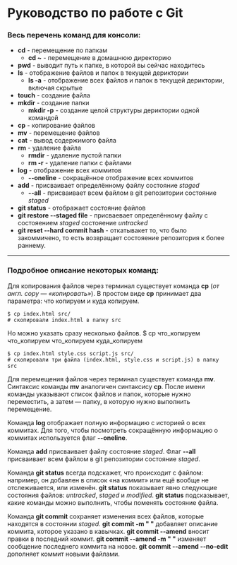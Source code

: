# Руководство по работе с Git

### Весь перечень команд для консоли:

+ **cd** - перемещение по папкам
  + **cd ~** - перемещение в домашнюю директорию
+ **pwd** - выводит путь к папке, в которой вы сейчас находитесь
+ **ls** - отображение файлов и папок в текущей дериктории
  + **ls -a** - отображение всех файлов и папок в текущей дериктории, включая скрытые
+ **touch** - создание файла
+ **mkdir** - создание папки
  + **mkdir -p** - создание целой структуры дериктории одной командой
+ **cp** - копирование файлов
+ **mv** - перемещение файлов
+ **cat** - вывод содержимого файла
+ **rm** - удаление файла
  + **rmdir** - удаление пустой папки
  + **rm -r** - удаление папки с файлами
+ **log** - отображение всех коммитов
  + **--oneline** - сокращённое отображение всех коммитов
+ **add** - присваивает определённому файлу состояние *staged* 
  + **--all** -  присваивает всем файлом в git репозитории состояние *staged*
+ **git status** - отображает состояние файлов
+ **git restore --staged file** - присваевает определённому файлу с состояением *staged* состояение *untracked*
+ **git reset --hard commit hash** - откатывакет то, что было закоммичено, то есть возвращает состояение репозитория к более раннему.

---

### Подробное описание некоторых команд:

Для копирования файлов через терминал существует команда **cp** (*от англ. copy — «копировать»*). В простом виде **cp** принимает два параметра: что копируем и куда копируем.
``` 
$ cp index.html src/
# скопировали index.html в папку src
``` 

Но можно указать сразу несколько файлов.
$ cp что_копируем что_копируем что_копируем куда_копируем

```
$ cp index.html style.css script.js src/
# скопировали три файла (index.html, style.css и script.js) в папку src
```

Для перемещения файлов через терминал существует команда **mv**. Синтаксис команды **mv** аналогичен синтаксису **cp**. После имени команды указывают список файлов и папок, которые нужно переместить, а затем — папку, в которую нужно выполнить перемещение.

Команда **log** отображает полную информацию с историей о всех коммитах. Для того, чтобы посмотреть сокращённую информацию о коммитах используется флаг **--oneline**.

Команда **add** присваивает файлу состояние *staged*. Флаг **--all** присваивает всем файлом в git репозитории состояние *staged*.

Команда **git status** всегда подскажет, что происходит с файлом: например, он добавлен в список «на коммит» или ещё вообще не отслеживается, или изменён. **git status** показывает явно следующие состояния файлов: *untracked*, *staged* и *modified*. **git status** подсказывает, какие команды можно выполнить, чтобы поменять состояние файла.

Команда **git commit** сохраняет изменения всех файлов, которые находятся в состоянии *staged*. **git commit -m " "** добавляет описание коммита, которое указано в кавычках. **git commit --amend** вносит правки в последний коммит. **git commit --amend -m " "** изменяет сообщение последнего коммита на новое. **git commit --amend --no-edit** дополняет коммит новыми файлами.